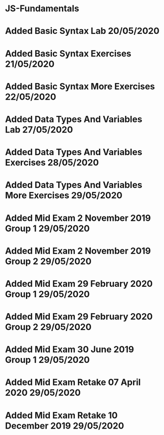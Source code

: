 # JS-Fundamentals
# Added Basic Syntax Lab 20/05/2020
# Added Basic Syntax Exercises 21/05/2020
# Added Basic Syntax More Exercises 22/05/2020
# Added Data Types And Variables Lab 27/05/2020
# Added Data Types And Variables Exercises 28/05/2020
# Added Data Types And Variables More Exercises 29/05/2020
# Added Mid Exam 2 November 2019 Group 1 29/05/2020
# Added Mid Exam 2 November 2019 Group 2 29/05/2020
# Added Mid Exam 29 February 2020 Group 1 29/05/2020
# Added Mid Exam 29 February 2020 Group 2 29/05/2020
# Added Mid Exam 30 June 2019 Group 1 29/05/2020
# Added Mid Exam Retake 07 April 2020 29/05/2020
# Added Mid Exam Retake 10 December 2019 29/05/2020

